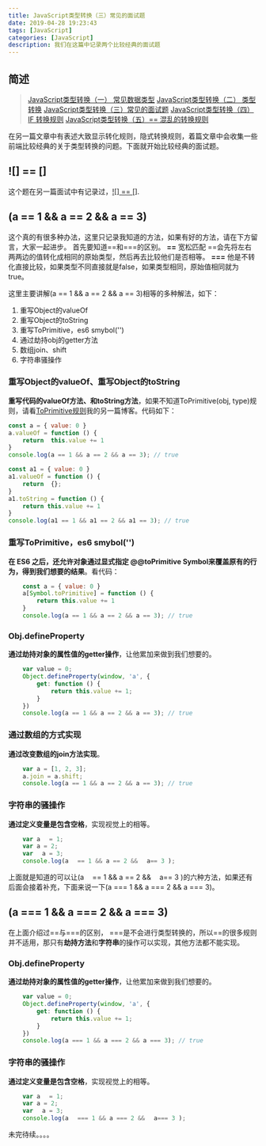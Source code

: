 ```yaml
---
title: JavaScript类型转换（三）常见的面试题
date: 2019-04-28 19:23:43
tags: [JavaScript]
categories: [JavaScript]
description: 我们在这篇中记录两个比较经典的面试题
---
```

## 简述

> [JavaScript类型转换（一） 常见数据类型](/blog/javascript/javascript-Type-conversion.html)
> [JavaScript类型转换（二） 类型转换](/blog/javascript/javascript-type-one-question.html)
> [JavaScript类型转换（三）常见的面试题](/blog/javascript/javascript-type-one-questionone.html)
> [JavaScript类型转换（四）IF 转换规则](/blog/javascript/javascript-IF-False-options.html)
> [JavaScript类型转换（五）== 混乱的转换规则 ](/blog/javascript/javascript-false-true.html)

在另一篇文章中有表述大致显示转化规则，隐式转换规则，着篇文章中会收集一些前端比较经典的关于类型转换的问题。下面就开始比较经典的面试题。
## ![] == []
这个题在另一篇面试中有记录过，[![] == []](/blog/javascript/javascript-false-true.html).
## (a == 1 && a == 2 && a == 3)
这个真的有很多种办法，这里只记录我知道的方法，如果有好的方法，请在下方留言，大家一起进步。
首先要知道==和===的区别。
**==**
宽松匹配 ==会先将左右两两边的值转化成相同的原始类型，然后再去比较他们是否相等。
**===**
他是不转化直接比较，如果类型不同直接就是false，如果类型相同，原始值相同就为true。

这里主要讲解(a == 1 && a == 2 && a == 3)相等的多种解法，如下：
1. 重写Object的valueOf
2. 重写Object的toString
3. 重写ToPrimitive，es6 smybol('')
4. 通过劫持obj的getter方法
5. 数组join、shift
6. 字符串骚操作

### 重写Object的valueOf、重写Object的toString
**重写代码的valueOf方法、和toString方法**，如果不知道ToPrimitive(obj, type)规则，请看[ToPrimitive规则](/blog/javascript/javascript-type-one-question.html)我的另一篇博客。代码如下：
```javascript
const a = { value: 0 }
a.valueOf = function () {
    return  this.value += 1
}
console.log(a == 1 && a == 2 && a == 3); // true

const a1 = { value: 0 }
a1.valueOf = function () {
    return  {};
}
a1.toString = function () {
    return this.value += 1
}
console.log(a1 == 1 && a1 == 2 && a1 == 3); // true

```
### 重写ToPrimitive，es6 smybol('')
**在 ES6 之后，还允许对象通过显式指定 @@toPrimitive Symbol来覆盖原有的行为，得到我们想要的结果**。看代码：
```javascript
    const a = { value: 0 }
    a[Symbol.toPrimitive] = function () {
        return this.value += 1
    }
    console.log(a == 1 && a == 2 && a == 3); // true
```
### Obj.defineProperty
**通过劫持对象的属性值的getter操作**，让他累加来做到我们想要的。
```javascript
    var value = 0;
    Object.defineProperty(window, 'a', {
        get: function () {
            return this.value += 1;
        }
    })
    console.log(a == 1 && a == 2 && a == 3); // true
```
### 通过数组的方式实现
**通过改变数组的join方法实现**。
```javascript
    var a = [1, 2, 3];
    a.join = a.shift;
    console.log(a == 1 && a == 2 && a == 3); // true
```
### 字符串的骚操作
**通过定义变量是包含空格**，实现视觉上的相等。
```javascript
    var aﾠ = 1;
    var a = 2;
    var ﾠa = 3;
    console.log(aﾠ == 1 && a == 2 && ﾠa== 3 );
```
上面就是知道的可以让(aﾠ == 1 && a == 2 && ﾠa== 3 )的六种方法，如果还有后面会接着补充，下面来说一下(a === 1 && a === 2 && a === 3)。
## (a === 1 && a === 2 && a === 3)
在上面介绍过==与===的区别， ===是不会进行类型转换的，所以==的很多规则并不适用，那只有**劫持方法**和**字符串**的操作可以实现，其他方法都不能实现。
### Obj.defineProperty
**通过劫持对象的属性值的getter操作**，让他累加来做到我们想要的。
```javascript
    var value = 0;
    Object.defineProperty(window, 'a', {
        get: function () {
            return this.value += 1;
        }
    })
    console.log(a === 1 && a === 2 && a === 3); // true
```
### 字符串的骚操作
**通过定义变量是包含空格**，实现视觉上的相等。
```javascript
    var aﾠ = 1;
    var a = 2;
    var ﾠa = 3;
    console.log(aﾠ === 1 && a === 2 && ﾠa=== 3 );
```

未完待续。。。。